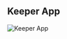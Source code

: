 ## Keeper App


![Keeper App](https://user-images.githubusercontent.com/67603735/145470920-d5fba6b9-9dbd-4b9e-b289-c1a684228489.png)
